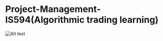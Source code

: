 # Project-Management-IS594(Algorithmic trading learning)

![Alt text](https://media.licdn.com/dms/image/v2/C4E12AQGEZKdHphFWTw/article-cover_image-shrink_720_1280/article-cover_image-shrink_720_1280/0/1520176982027?e=2147483647&v=beta&t=OeLlKgj1XolDEHWixMIeX9cPBJ9y9VFv6Z3Tit0jLeQ)

